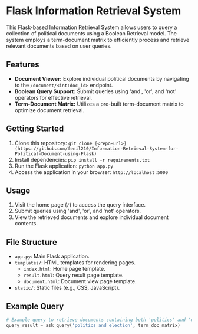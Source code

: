 # Flask Information Retrieval System

This Flask-based Information Retrieval System allows users to query a collection of political documents using a Boolean Retrieval model. The system employs a term-document matrix to efficiently process and retrieve relevant documents based on user queries.

## Features
- **Document Viewer:** Explore individual political documents by navigating to the `/document/<int:doc_id>` endpoint.
- **Boolean Query Support:** Submit queries using 'and', 'or', and 'not' operators for effective retrieval.
- **Term-Document Matrix:** Utilizes a pre-built term-document matrix to optimize document retrieval.

## Getting Started
1. Clone this repository: `git clone [<repo-url>](https://github.com/fenil210/Information-Retrieval-System-for-Political-Document-using-Flask)`
2. Install dependencies: `pip install -r requirements.txt`
3. Run the Flask application: `python app.py`
4. Access the application in your browser: `http://localhost:5000`

## Usage
1. Visit the home page (`/`) to access the query interface.
2. Submit queries using 'and', 'or', and 'not' operators.
3. View the retrieved documents and explore individual document contents.

## File Structure
- `app.py`: Main Flask application.
- `templates/`: HTML templates for rendering pages.
  - `index.html`: Home page template.
  - `result.html`: Query result page template.
  - `document.html`: Document view page template.
- `static/`: Static files (e.g., CSS, JavaScript).

## Example Query
```python
# Example query to retrieve documents containing both 'politics' and 'election':
query_result = ask_query('politics and election', term_doc_matrix)
